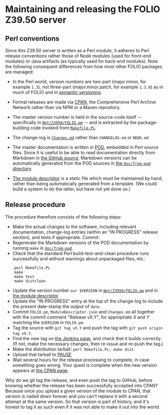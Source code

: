 # Maintaining and releasing the FOLIO Z39.50 server


## Perl conventions

Since this Z39.50 server is written as a Perl module, it adheres to Perl release conventions rather those of Node modules (used for front-end modules) or Java artifacts (as typically used for back-end modules). Note the following consequent differences from how most other FOLIO packages are managed:

* In the Perl world, version numbers are two-part (major.minor, for example `1.3`), not three-part (major.minor.patch, for example `1.3.0`) as in much of FOLIO and in [semantic versioning](https://semver.org/).

* Formal releases are made via [CPAN](https://www.cpan.org/), the Comprehensive Perl Archive Network rather than via NPM or a Maven repository.

* The master version number is held in the source-code itself -- specifically in [`Net/Z3950/FOLIO.pm`](../lib/Net/Z3950/FOLIO.pm) -- and is extracted by the package-building code invoked from [`Makefile.PL`](../Makefile.PL).

* The change-log is [`Changes.md`](../Changes.md) rather than `CHANGELOG.md` or `NEWS.md`.

* The master documentation is written in [POD](https://perldoc.perl.org/perlpod.html), embedded in Perl source files. Since it is useful to be able to read documentation directly from Markdown in [the GitHub source](https://github.com/folio-org/Net-Z3950-FOLIO/), Markdown versions can be automatically generated from the POD sources in [the `doc/from-pod` directory](from-pod).

* [The module descriptor](../ModuleDescriptor.json) is a static file which must be maintained by hand, rather than being automatically generated from a template. (We could build a system to do the latter, but have not yet done so.)


## Release procedure

The procedure therefore consists of the following steps:

* Make the actual changes to the software, including relevant documentation, change-log entries (within an "IN PROGRESS" release section), and tests if appropriate. Commit.
* Regenerate the Markdown versions of the POD documentation by running `make` in [`doc/from-pod`](from-pod).
* Check that the standard Perl build-test-and-clean procedure runs successfully and without warnings about unpackaged files, etc.:
```	
	perl Makefile.PL
	make
	make test
	make distclean
```
* Update the version number `our $VERSION` in [`Net/Z3950/FOLIO.pm`](../lib/Net/Z3950/FOLIO.pm) and in [the module descriptor](../ModuleDescriptor.json)
* Update the "IN PROGRESS" entry at the top of the change-log to include the present date-stamp the output of `date`.
* Commit `FOLIO.pm`, `ModuleDescriptor.json` and `Changes.md` all together with the commit comment "Release vX.Y", for appropriate _X_ and _Y_ matching the `$VERSION` in `FOLIO.pm`.
* Tag the source with `git tag vX.Y` and push the tag with `git push origin tag vX.Y`.
* Find the new tag on [the Jenkins page](https://jenkins-aws.indexdata.com/job/folio-org/job/Net-Z3950-FOLIO/view/tags/), and check that it builds correctly. (If not, make the necessary changes, then re-issue and re-push the tag.)
* Make the distribution tarball: `perl Makefile.PL; make dist`.
* Upload that tarball to [PAUSE](https://pause.perl.org/pause/authenquery?ACTION=add_uri)
* Wait several hours for the release processing to complete, in case something goes wrong. Your quest is complete when the new version appears at [the CPAN page](https://metacpan.org/release/Net-Z3950-FOLIO).

Why do we git tag the release, and even push the tag to GitHub, before knowing whether the release has been successfully accepted into CPAN? Because once you upload a given version of the module to CPAN, that version is nailed down forever and you can't replace it with a second attempt at the same version. So that version is part of history, and it's honest to tag it as such even if it was not able to make it out into the world.


